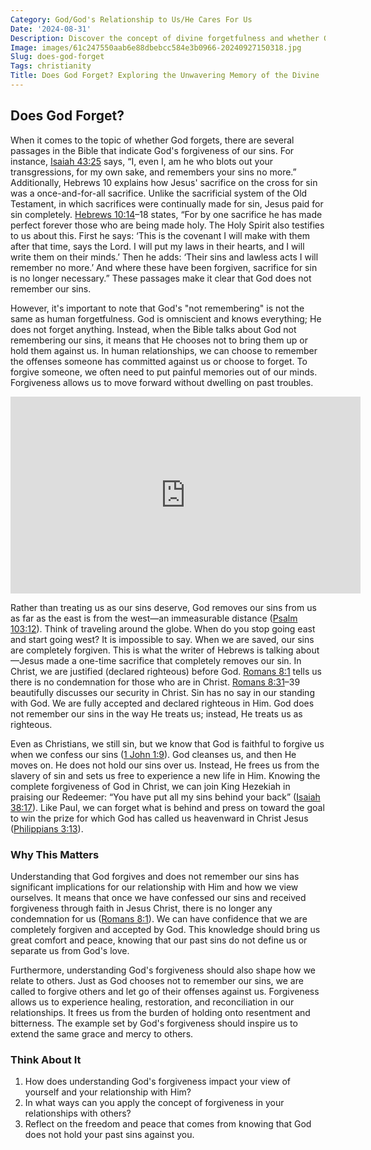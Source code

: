 ```yaml
---
Category: God/God's Relationship to Us/He Cares For Us
Date: '2024-08-31'
Description: Discover the concept of divine forgetfulness and whether God forgets in this insightful article exploring the nature of God's memory.
Image: images/61c247550aab6e88dbebcc584e3b0966-20240927150318.jpg
Slug: does-god-forget
Tags: christianity
Title: Does God Forget? Exploring the Unwavering Memory of the Divine
---
```


## Does God Forget?

When it comes to the topic of whether God forgets, there are several passages in the Bible that indicate God's forgiveness of our sins. For instance, [Isaiah 43:25](https://www.bibleref.com/Isaiah/43/Isaiah-43-25.html) says, “I, even I, am he who blots out your transgressions, for my own sake, and remembers your sins no more.” Additionally, Hebrews 10 explains how Jesus' sacrifice on the cross for sin was a once-and-for-all sacrifice. Unlike the sacrificial system of the Old Testament, in which sacrifices were continually made for sin, Jesus paid for sin completely. [Hebrews 10:14](https://www.bibleref.com/Hebrews/10/Hebrews-10-14.html)–18 states, “For by one sacrifice he has made perfect forever those who are being made holy. The Holy Spirit also testifies to us about this. First he says: ‘This is the covenant I will make with them after that time, says the Lord. I will put my laws in their hearts, and I will write them on their minds.’ Then he adds: ‘Their sins and lawless acts I will remember no more.’ And where these have been forgiven, sacrifice for sin is no longer necessary.” These passages make it clear that God does not remember our sins.

However, it's important to note that God's "not remembering" is not the same as human forgetfulness. God is omniscient and knows everything; He does not forget anything. Instead, when the Bible talks about God not remembering our sins, it means that He chooses not to bring them up or hold them against us. In human relationships, we can choose to remember the offenses someone has committed against us or choose to forget. To forgive someone, we often need to put painful memories out of our minds. Forgiveness allows us to move forward without dwelling on past troubles.


<iframe width="560" height="315" src="https://www.youtube.com/embed/l42NpoAdJQ8" frameborder="0" allow="autoplay; encrypted-media" allowfullscreen></iframe>


Rather than treating us as our sins deserve, God removes our sins from us as far as the east is from the west—an immeasurable distance ([Psalm 103:12](https://www.bibleref.com/Psalm/103/Psalm-103-12.html)). Think of traveling around the globe. When do you stop going east and start going west? It is impossible to say. When we are saved, our sins are completely forgiven. This is what the writer of Hebrews is talking about—Jesus made a one-time sacrifice that completely removes our sin. In Christ, we are justified (declared righteous) before God. [Romans 8:1](https://www.bibleref.com/Romans/8/Romans-8-1.html) tells us there is no condemnation for those who are in Christ. [Romans 8:31](https://www.bibleref.com/Romans/8/Romans-8-31.html)–39 beautifully discusses our security in Christ. Sin has no say in our standing with God. We are fully accepted and declared righteous in Him. God does not remember our sins in the way He treats us; instead, He treats us as righteous.

Even as Christians, we still sin, but we know that God is faithful to forgive us when we confess our sins ([1 John 1:9](https://www.bibleref.com/1-John/1/1-John-1-9.html)). God cleanses us, and then He moves on. He does not hold our sins over us. Instead, He frees us from the slavery of sin and sets us free to experience a new life in Him. Knowing the complete forgiveness of God in Christ, we can join King Hezekiah in praising our Redeemer: “You have put all my sins behind your back” ([Isaiah 38:17](https://www.bibleref.com/Isaiah/38/Isaiah-38-17.html)). Like Paul, we can forget what is behind and press on toward the goal to win the prize for which God has called us heavenward in Christ Jesus ([Philippians 3:13](https://www.bibleref.com/Philippians/3/Philippians-3-13.html)).

### Why This Matters

Understanding that God forgives and does not remember our sins has significant implications for our relationship with Him and how we view ourselves. It means that once we have confessed our sins and received forgiveness through faith in Jesus Christ, there is no longer any condemnation for us ([Romans 8:1](https://www.bibleref.com/Romans/8/Romans-8-1.html)). We can have confidence that we are completely forgiven and accepted by God. This knowledge should bring us great comfort and peace, knowing that our past sins do not define us or separate us from God's love.

Furthermore, understanding God's forgiveness should also shape how we relate to others. Just as God chooses not to remember our sins, we are called to forgive others and let go of their offenses against us. Forgiveness allows us to experience healing, restoration, and reconciliation in our relationships. It frees us from the burden of holding onto resentment and bitterness. The example set by God's forgiveness should inspire us to extend the same grace and mercy to others.

### Think About It

1. How does understanding God's forgiveness impact your view of yourself and your relationship with Him?
2. In what ways can you apply the concept of forgiveness in your relationships with others?
3. Reflect on the freedom and peace that comes from knowing that God does not hold your past sins against you.